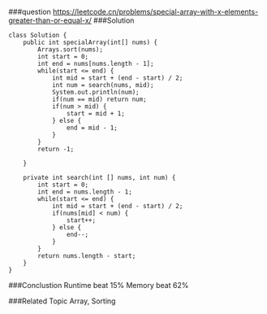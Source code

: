 ###question
https://leetcode.cn/problems/special-array-with-x-elements-greater-than-or-equal-x/
###Solution
```
class Solution {
    public int specialArray(int[] nums) {
        Arrays.sort(nums);
        int start = 0;
        int end = nums[nums.length - 1];
        while(start <= end) {
            int mid = start + (end - start) / 2; 
            int num = search(nums, mid);
            System.out.println(num);
            if(num == mid) return num;
            if(num > mid) {
                start = mid + 1;
            } else {
                end = mid - 1;
            }
        }
        return -1;

    }

    private int search(int [] nums, int num) {
        int start = 0;
        int end = nums.length - 1;
        while(start <= end) {
            int mid = start + (end - start) / 2;
            if(nums[mid] < num) {
                start++;
            } else {
                end--;
            }
        }
        return nums.length - start;
    }
}
```

###Conclustion
Runtime beat 15%
Memory beat 62%

###Related Topic
Array, Sorting
